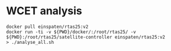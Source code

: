 # WCET analysis

```shell
docker pull einspaten/rtas25:v2
docker run -ti -v ${PWD}/docker/:/root/rtas25/ -v ${PWD}:/root/rtas25/satellite-controller einspaten/rtas25:v2 
> ./analyse_all.sh
```